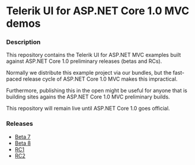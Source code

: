 # Telerik UI for ASP.NET Core 1.0 MVC demos

### Description
This repository contains the Telerik UI for ASP.NET MVC examples built against ASP.NET Core 1.0 preliminary releases (betas and RCs).

Normally we distribute this example project via our bundles, but the fast-paced release cycle of ASP.NET Core 1.0 MVC makes this impractical.

Furthermore, publishing this in the open might be useful for anyone that is building sites agains the ASP.NET Core 1.0 MVC preliminary builds.

This repository will remain live until ASP.NET Core 1.0 goes official.

### Releases
* [Beta 7](https://github.com/telerik/ui-for-aspnet-mvc-6-demos/releases/tag/beta-7)
* [Beta 8](https://github.com/telerik/ui-for-aspnet-mvc-6-demos/releases/tag/beta-8)
* [RC1](https://github.com/telerik/ui-for-aspnet-mvc-6-demos/releases/tag/rc1)
* [RC2](https://github.com/telerik/ui-for-aspnet-mvc-6-demos/releases/tag/rc2-final)
